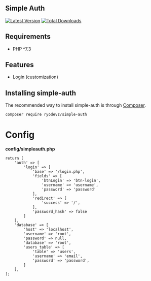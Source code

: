 ## Simple Auth
[![Latest Version](https://img.shields.io/github/v/release/ryodevz/simple-auth.svg?style=flat-square)](https://github.com/ryodevz/simple-auth/releases)
[![Total Downloads](https://img.shields.io/packagist/dt/ryodevz/simple-auth.svg?style=flat-square)](https://packagist.org/packages/ryodevz/simple-auth)

## Requirements

- PHP ^7.3

## Features

- Login (customization)

## Installing simple-auth

The recommended way to install simple-auth is through
[Composer](https://getcomposer.org/).

```bash
composer require ryodevz/simple-auth
```

# Config

**config/simpleauth.php**
```
return [
    'auth' => [
        'login' => [
            'base' => '/login.php',
            'fields' => [
                'btnLogin' => 'btn-login',
                'username' => 'username',
                'password' => 'password'
            ],
            'redirect' => [
                'success' => '/',
            ],
            'password_hash' => false
        ]
    ],
    'database' => [
        'host' => 'localhost',
        'username' => 'root',
        'password' => null,
        'database' => 'root',
        'users_table' => [
            'table' => 'users',
            'username' => 'email',
            'password' => 'password',
        ]
    ],
];
```